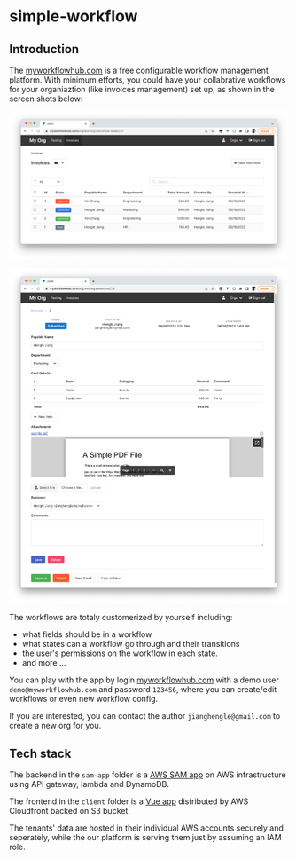 # simple-workflow

## Introduction

The [myworkflowhub.com](https://myworkflowhub.com/) is a free configurable workflow management platform. With minimum efforts, you could have your collabrative workflows for your organiaztion (like invoices management) set up, as shown in the screen shots below:

![dashboard](https://github.com/jianghengle/simple-workflow/raw/main/screenshots/dashboard.png)

![edit](https://github.com/jianghengle/simple-workflow/raw/main/screenshots/edit.png)

The workflows are totaly customerized by yourself including:
- what fields should be in a workflow
- what states can a workflow go through and their transitions
- the user's permissions on the workflow in each state.
- and more ...

You can play with the app by login [myworkflowhub.com](https://myworkflowhub.com/) with a demo user `demo@myworkflowhub.com` and password `123456`, where you can create/edit workflows or even new workflow config.

If you are interested, you can contact the author `jianghengle@gmail.com` to create a new org for you.

## Tech stack

The backend in the `sam-app` folder is a [AWS SAM app](https://docs.aws.amazon.com/serverless-application-model/latest/developerguide/what-is-sam.html) on AWS infrastructure using API gateway, lambda and DynamoDB.

The frontend in the `client` folder is a [Vue app](https://vuejs.org/) distributed by AWS Cloudfront backed on S3 bucket

The tenants' data are hosted in their individual AWS accounts securely and seperately, while the our platform is serving them just by assuming an IAM role.
